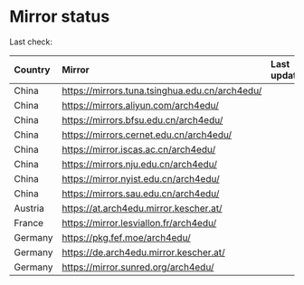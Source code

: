 <script src="./time.js"></script>
# Mirror status
Last check: <script type="text/javascript">localize(1737775329.265378);</script>

|Country|Mirror|Last update|
|:------|:-----|:----------|
|China|https://mirrors.tuna.tsinghua.edu.cn/arch4edu/|<script type="text/javascript">localize(1737744074);</script>|
|China|https://mirrors.aliyun.com/arch4edu/|<script type="text/javascript">localize(1737744074);</script>|
|China|https://mirrors.bfsu.edu.cn/arch4edu/|<script type="text/javascript">localize(1737744074);</script>|
|China|https://mirrors.cernet.edu.cn/arch4edu/|<script type="text/javascript">localize(1737744074);</script>|
|China|https://mirror.iscas.ac.cn/arch4edu/|<script type="text/javascript">localize(1737744074);</script>|
|China|https://mirrors.nju.edu.cn/arch4edu/|<script type="text/javascript">localize(1737700797);</script>|
|China|https://mirror.nyist.edu.cn/arch4edu/|<script type="text/javascript">localize(1737700797);</script>|
|China|https://mirrors.sau.edu.cn/arch4edu/|<script type="text/javascript">localize(1731653531);</script>|
|Austria|https://at.arch4edu.mirror.kescher.at/|<script type="text/javascript">localize(1737744074);</script>|
|France|https://mirror.lesviallon.fr/arch4edu/|<script type="text/javascript">localize(1737744074);</script>|
|Germany|https://pkg.fef.moe/arch4edu/|<script type="text/javascript">localize(1737744074);</script>|
|Germany|https://de.arch4edu.mirror.kescher.at/|<script type="text/javascript">localize(1737744074);</script>|
|Germany|https://mirror.sunred.org/arch4edu/|<script type="text/javascript">localize(1737744074);</script>|

<script src="./tablefilter/tablefilter.js"></script>
<script src="./table.js"></script>